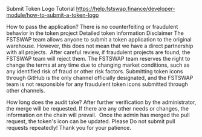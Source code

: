 
Submit Token Logo Tutorial
https://help.fstswap.finance/developer-module/how-to-submit-a-token-logo

How to pass the application?
There is no counterfeiting or fraudulent behavior in the token project
Detailed token information
Disclaimer
The FSTSWAP team allows anyone to submit a token application to the original warehouse. However, this does not mean that we have a direct partnership with all projects. ‌
After careful review, if fraudulent projects are found, the FSTSWAP team will reject them. The FSTSWAP team reserves the right to change the terms at any time due to changing market conditions, such as any identified risk of fraud or other risk factors.
Submitting token icons through GitHub is the only channel officially designated, and the FSTSWAP team is not responsible for any fraudulent token icons submitted through other channels.
 
How long does the audit take?
After further verification by the administrator, the merge will be requested. If there are any other needs or changes, the information on the chain will prevail. ‌
Once the admin has merged the pull request, the token's icon can be updated. Please Do not submit pull requests repeatedly! Thank you for your patience. ‌‌‌
